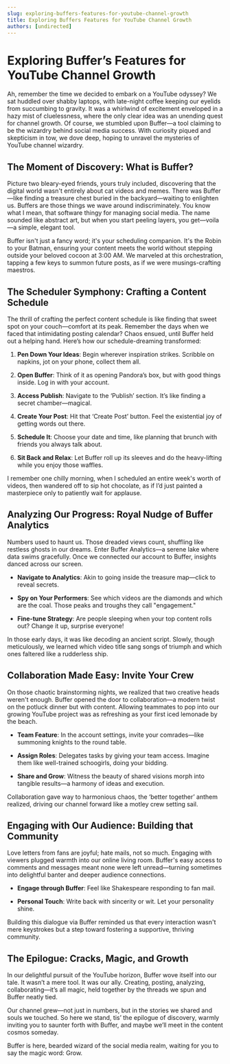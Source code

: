 ```yaml
---
slug: exploring-buffers-features-for-youtube-channel-growth
title: Exploring Buffers Features for YouTube Channel Growth
authors: [undirected]
---
```



# Exploring Buffer’s Features for YouTube Channel Growth

Ah, remember the time we decided to embark on a YouTube odyssey? We sat huddled over shabby laptops, with late-night coffee keeping our eyelids from succumbing to gravity. It was a whirlwind of excitement enveloped in a hazy mist of cluelessness, where the only clear idea was an unending quest for channel growth. Of course, we stumbled upon Buffer—a tool claiming to be the wizardry behind social media success. With curiosity piqued and skepticism in tow, we dove deep, hoping to unravel the mysteries of YouTube channel wizardry.

## The Moment of Discovery: What is Buffer?

Picture two bleary-eyed friends, yours truly included, discovering that the digital world wasn't entirely about cat videos and memes. There was Buffer—like finding a treasure chest buried in the backyard—waiting to enlighten us. Buffers are those things we wave around indiscriminately. You know what I mean, that software thingy for managing social media. The name sounded like abstract art, but when you start peeling layers, you get—voila—a simple, elegant tool.

Buffer isn't just a fancy word; it's your scheduling companion. It's the Robin to your Batman, ensuring your content meets the world without stepping outside your beloved cocoon at 3:00 AM. We marveled at this orchestration, tapping a few keys to summon future posts, as if we were musings-crafting maestros.

## The Scheduler Symphony: Crafting a Content Schedule 

The thrill of crafting the perfect content schedule is like finding that sweet spot on your couch—comfort at its peak. Remember the days when we faced that intimidating posting calendar? Chaos ensued, until Buffer held out a helping hand. Here’s how our schedule-dreaming transformed:

1. **Pen Down Your Ideas**: Begin wherever inspiration strikes. Scribble on napkins, jot on your phone, collect them all.
   
2. **Open Buffer**: Think of it as opening Pandora’s box, but with good things inside. Log in with your account.

3. **Access Publish**: Navigate to the ‘Publish’ section. It’s like finding a secret chamber—magical.

4. **Create Your Post**: Hit that ‘Create Post’ button. Feel the existential joy of getting words out there.

5. **Schedule It**: Choose your date and time, like planning that brunch with friends you always talk about.

6. **Sit Back and Relax**: Let Buffer roll up its sleeves and do the heavy-lifting while you enjoy those waffles.

I remember one chilly morning, when I scheduled an entire week's worth of videos, then wandered off to sip hot chocolate, as if I’d just painted a masterpiece only to patiently wait for applause.

## Analyzing Our Progress: Royal Nudge of Buffer Analytics 

Numbers used to haunt us. Those dreaded views count, shuffling like restless ghosts in our dreams. Enter Buffer Analytics—a serene lake where data swims gracefully. Once we connected our account to Buffer, insights danced across our screen.

- **Navigate to Analytics**: Akin to going inside the treasure map—click to reveal secrets.

- **Spy on Your Performers**: See which videos are the diamonds and which are the coal. Those peaks and troughs they call "engagement."

- **Fine-tune Strategy**: Are people sleeping when your top content rolls out? Change it up, surprise everyone!

In those early days, it was like decoding an ancient script. Slowly, though meticulously, we learned which video title sang songs of triumph and which ones faltered like a rudderless ship.

## Collaboration Made Easy: Invite Your Crew

On those chaotic brainstorming nights, we realized that two creative heads weren't enough. Buffer opened the door to collaboration—a modern twist on the potluck dinner but with content. Allowing teammates to pop into our growing YouTube project was as refreshing as your first iced lemonade by the beach.

- **Team Feature**: In the account settings, invite your comrades—like summoning knights to the round table.

- **Assign Roles**: Delegates tasks by giving your team access. Imagine them like well-trained schoogirls, doing your bidding.

- **Share and Grow**: Witness the beauty of shared visions morph into tangible results—a harmony of ideas and execution.

Collaboration gave way to harmonious chaos, the ‘better together’ anthem realized, driving our channel forward like a motley crew setting sail.

## Engaging with Our Audience: Building that Community

Love letters from fans are joyful; hate mails, not so much. Engaging with viewers plugged warmth into our online living room. Buffer's easy access to comments and messages meant none were left unread—turning sometimes into delightful banter and deeper audience connections.

- **Engage through Buffer**: Feel like Shakespeare responding to fan mail.

- **Personal Touch**: Write back with sincerity or wit. Let your personality shine.

Building this dialogue via Buffer reminded us that every interaction wasn't mere keystrokes but a step toward fostering a supportive, thriving community.

## The Epilogue: Cracks, Magic, and Growth

In our delightful pursuit of the YouTube horizon, Buffer wove itself into our tale. It wasn’t a mere tool. It was our ally. Creating, posting, analyzing, collaborating—it’s all magic, held together by the threads we spun and Buffer neatly tied.

Our channel grew—not just in numbers, but in the stories we shared and souls we touched. So here we stand, tis’ the epilogue of discovery, warmly inviting you to saunter forth with Buffer, and maybe we’ll meet in the content cosmos someday.

Buffer is here, bearded wizard of the social media realm, waiting for you to say the magic word: Grow.